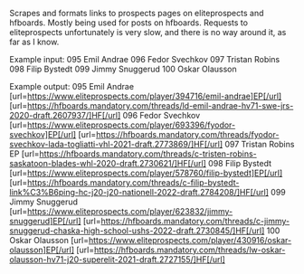 Scrapes and formats links to prospects pages on eliteprospects and hfboards. Mostly being used for posts on hfboards.
Requests to eliteprospects unfortunately is very slow, and there is no way around it, as far as I know.

Example input:
095 Emil Andrae 
096 Fedor Svechkov 
097 Tristan Robins 
098 Filip Bystedt 
099 Jimmy Snuggerud 
100 Oskar Olausson

Example output:
095 Emil Andrae [url=https://www.eliteprospects.com/player/394716/emil-andrae]EP[/url] [url=https://hfboards.mandatory.com/threads/ld-emil-andrae-hv71-swe-jrs-2020-draft.2607937/]HF[/url]
096 Fedor Svechkov [url=https://www.eliteprospects.com/player/693396/fyodor-svechkov]EP[/url] [url=https://hfboards.mandatory.com/threads/fyodor-svechkov-lada-togliatti-vhl-2021-draft.2773869/]HF[/url]
097 Tristan Robins EP [url=https://hfboards.mandatory.com/threads/c-tristen-robins-saskatoon-blades-whl-2020-draft.2730621/]HF[/url]
098 Filip Bystedt [url=https://www.eliteprospects.com/player/578760/filip-bystedt]EP[/url] [url=https://hfboards.mandatory.com/threads/c-filip-bystedt-link%C3%B6ping-hc-j20-j20-nationell-2022-draft.2784208/]HF[/url]
099 Jimmy Snuggerud [url=https://www.eliteprospects.com/player/623832/jimmy-snuggerud]EP[/url] [url=https://hfboards.mandatory.com/threads/c-jimmy-snuggerud-chaska-high-school-ushs-2022-draft.2730845/]HF[/url]
100 Oskar Olausson [url=https://www.eliteprospects.com/player/430916/oskar-olausson]EP[/url] [url=https://hfboards.mandatory.com/threads/lw-oskar-olausson-hv71-j20-superelit-2021-draft.2727155/]HF[/url]
